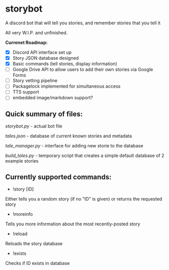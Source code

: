 # storybot
A discord bot that will tell you stories, and remember stories that you tell it

All very W.I.P. and unfinished.

**Currenet Roadmap:**
 - [x] Discord API interface set up
 - [x] Story JSON database designed
 - [x] Basic commands (tell stories, display information)
 - [ ] Google Drive API to allow users to add their own stories via Google Forms
 - [ ] Story vetting pipeline
 - [ ] Packagelock implemented for simultaneous access
 - [ ] TTS support
 - [ ] embedded image/markdown support?
 
Quick summary of files:
----

*storybot.py* - actual bot file

*tales.json* - database of current known stories and metadata

*tale_manager.py* - interface for adding new storie to the database

*build_tales.py* - temporary script that creates a simple default database of 2 example stories

Currently supported commands:
----

 - !story [ID]
 
 Either tells you a random story (if no "ID" is given) or returns the requested story
 
 - !moreinfo
 
 Tells you more information about the most recently-posted story
 
 - !reload
 
 Reloads the story database
 
 - !exists
 
 Checks if ID exists in database


